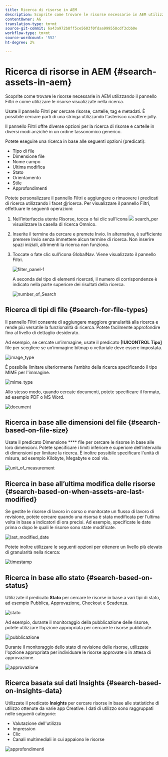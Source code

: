 ```yaml
---
title: Ricerca di risorse in AEM
description: Scoprite come trovare le risorse necessarie in AEM utilizzando il pannello Filtri e come utilizzare le risorse visualizzate nella ricerca.
contentOwner: AG
translation-type: tm+mt
source-git-commit: 6a43a972b8ff5ce5603f0fdaa999558cdf3cbb0e
workflow-type: tm+mt
source-wordcount: '552'
ht-degree: 2%

---
```



# Ricerca di risorse in AEM {#search-assets-in-aem}

Scoprite come trovare le risorse necessarie in AEM utilizzando il pannello Filtri e come utilizzare le risorse visualizzate nella ricerca.

Usate il pannello Filtri per cercare risorse, cartelle, tag e metadati. È possibile cercare parti di una stringa utilizzando l&#39;asterisco carattere jolly.

Il pannello Filtri offre diverse opzioni per la ricerca di risorse e cartelle in diversi modi anziché in un ordine tassonomico generico.

Potete eseguire una ricerca in base alle seguenti opzioni (predicati):

* Tipo di file
* Dimensione file
* Nome campo
* Ultima modifica
* Stato
* Orientamento
* Stile
* Approfondimenti

<!-- TBD keystroke 65 article and port applicable changes here. This content goes. -->

Potete personalizzare il pannello Filtri e aggiungere o rimuovere i predicati di ricerca utilizzando i facet [di](search-facets.md)ricerca. Per visualizzare il pannello Filtri, effettuare le seguenti operazioni:

1. Nell’interfaccia utente Risorse, tocca o fai clic sull’icona ![](assets/search_icon.png) search_per visualizzare la casella di ricerca Omnico.
1. Inserite il termine da cercare e premete Invio. In alternativa, è sufficiente premere Invio senza immettere alcun termine di ricerca. Non inserire spazi iniziali, altrimenti la ricerca non funziona.

1. Toccate o fate clic sull&#39;icona GlobalNav. Viene visualizzato il pannello Filtri.

   ![filter_panel-1](assets/filters_panel-1.png)

   A seconda del tipo di elementi ricercati, il numero di corrispondenze è indicato nella parte superiore dei risultati della ricerca.

   ![number_of_Search](assets/number_of_searches.png)

## Ricerca di tipi di file {#search-for-file-types}

Il pannello Filtri consente di aggiungere maggiore granularità alla ricerca e rende più versatile la funzionalità di ricerca. Potete facilmente approfondire fino al livello di dettaglio desiderato.

Ad esempio, se cercate un’immagine, usate il predicato **[!UICONTROL Tipo]** file per scegliere se un’immagine bitmap o vettoriale deve essere impostata.

![image_type](assets/image_type.png)

È possibile limitare ulteriormente l&#39;ambito della ricerca specificando il tipo MIME per l&#39;immagine.

![mime_type](assets/mime_type.png)

Allo stesso modo, quando cercate documenti, potete specificare il formato, ad esempio PDF o MS Word.

![document](assets/documents.png)

## Ricerca in base alle dimensioni del file {#search-based-on-file-size}

Usate il predicato Dimensione **** file per cercare le risorse in base alle loro dimensioni. Potete specificare i limiti inferiore e superiore dell’intervallo di dimensioni per limitare la ricerca. È inoltre possibile specificare l&#39;unità di misura, ad esempio Kilobyte, Megabyte e così via.

![unit_of_measurement](assets/unit_of_measure.png)

## Ricerca in base all’ultima modifica delle risorse {#search-based-on-when-assets-are-last-modified}

Se gestite le risorse di lavoro in corso o monitorate un flusso di lavoro di revisione, potete cercare quando una risorsa è stata modificata per l’ultima volta in base a indicatori di ora precisi. Ad esempio, specificate le date prima o dopo le quali le risorse sono state modificate.

![last_modified_date](assets/last_modified_dates.png)

Potete inoltre utilizzare le seguenti opzioni per ottenere un livello più elevato di granularità nella ricerca:

![timestamp](assets/timestamp.png)

## Ricerca in base allo stato {#search-based-on-status}

Utilizzate il predicato **Stato** per cercare le risorse in base a vari tipi di stato, ad esempio Pubblica, Approvazione, Checkout e Scadenza.

![stato](assets/status.png)

Ad esempio, durante il monitoraggio della pubblicazione delle risorse, potete utilizzare l’opzione appropriata per cercare le risorse pubblicate.

![pubblicazione](assets/publish.png)

Durante il monitoraggio dello stato di revisione delle risorse, utilizzate l&#39;opzione appropriata per individuare le risorse approvate o in attesa di approvazione.

![approvazione](assets/approval.png)

## Ricerca basata sui dati Insights {#search-based-on-insights-data}

Utilizzate il predicato **Insights** per cercare risorse in base alle statistiche di utilizzo ottenute da varie app Creative. I dati di utilizzo sono raggruppati nelle seguenti categorie:

* Valutazione dell&#39;utilizzo
* Impression
* Clic
* Canali multimediali in cui appaiono le risorse

![approfondimenti](assets/insights.png)
